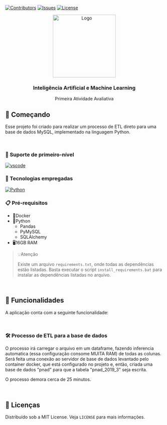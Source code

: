 [![Contributors][contributors-shield]][contributors-url]
[![Issues][issues-shield]][issues-url]
[![License][license-shield]][license-url]

<div align="center">
  <a href="#">
    <img src="https://thumbs.gfycat.com/AbsoluteHealthyAyeaye-max-1mb.gif" alt="Logo" width="200" height="200">
  </a>

  <h3 align="center">Inteligência Artificial e Machine Learning</h3>
  <p align="center">Primeira Atividade Avaliativa</p>

</div>

## 🔰 Começando

Esse projeto foi criado para realizar um processo de ETL direto para uma base de dados MySQL, implementado na linguagem Python.

<br/>

### 💾 Suporte de primeiro-nível

[![vscode][vscode]][vscode-url]

### 🤖 Tecnologias empregadas

[![Python][Python]][Python-url]

### 📋 Pré-requisitos

- 🐋Docker
- 🐍Python
  - Pandas
  - PyMySQL
  - SQLAlchemy
- 🖥️16GB RAM

>💡Atenção
>
> Existe um arquivo ```requirements.txt```, onde todas as dependências estão listadas. Basta executar o script ```install_requirements.bat``` para instalar as dependências listadas no arquivo.

<br/>

## 🎨 Funcionalidades
A aplicação conta com a seguinte funcionalidade:

<br/>

### 🛠️ Processo de ETL para a base de dados

O processo irá carregar o arquivo em um dataframe, fazendo inferencia automatica (essa configuração consome MUITA RAM) de todas as colunas.
Será feita uma conexão ao servidor de base de dados levantado pelo container docker, que está configurado no projeto e, então, criada uma base de dados "pnad" para que a tabela "pnad_2019_3" seja escrita.

O processo demora cerca de 25 minutos.

<br/>

## 📑 Licenças

Distribuído sob a MIT License. Veja `LICENSE` para mais informações.

<!-- ASSETS -->

<!-- BADGE - Contributors -->

[contributors-shield]: https://img.shields.io/github/contributors/toledkrw/IA_ML-Trabalho_1.svg?style=for-the-badge
[contributors-url]: https://github.com/toledkrw/IA_ML-Trabalho_1/graphs/contributors

<!-- BADGE - Issues -->

[issues-shield]: https://img.shields.io/github/issues/toledkrw/IA_ML-Trabalho_1.svg?style=for-the-badge
[issues-url]: https://github.com/toledkrw/IA_ML-Trabalho_1/issues

<!-- BADGE - License -->

[license-shield]: https://img.shields.io/github/license/toledkrw/IA_ML-Trabalho_1.svg?style=for-the-badge
[license-url]: https://github.com/toledkrw/IA_ML-Trabalho_1/blob/main/LICENSE

<!--  -->
<!-- TECHNOLOGIES -->
<!--  -->

<!-- BADGE - Python -->

[Python]: https://img.shields.io/badge/Python-14354C?style=for-the-badge&logo=python&logoColor=white
[Python-url]: https://www.python.org/

<!-- BADGE - vscode -->

[vscode]: https://img.shields.io/badge/Visual%20Studio%20Code-0078d7.svg?style=for-the-badge&logo=visual-studio-code&logoColor=white
[vscode-url]: https://code.visualstudio.com/
